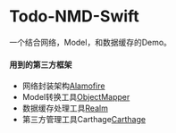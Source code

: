 # Todo-NMD-Swift
一个结合网络，Model，和数据缓存的Demo。


#### 用到的第三方框架

 - 网络封装架构[Alamofire](https://github.com/Alamofire/Alamofire) 
 - Model转换工具[ObjectMapper](https://github.com/Hearst-DD/ObjectMapper)
 - 数据缓存处理工具[Realm](https://github.com/realm/realm-cocoa)
 - 第三方管理工具Carthage[Carthage](https://github.com/Carthage/Carthage)

